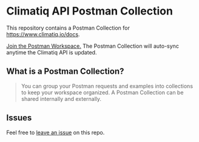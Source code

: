 # Climatiq API Postman Collection

This repository contains a Postman Collection for <https://www.climatiq.io/docs>.

[Join the Postman Workspace.](https://www.postman.com/fern-api/workspace/fern-climatiq) The Postman Collection will auto-sync anytime the Climatiq API is updated.

## What is a Postman Collection?

> You can group your Postman requests and examples into collections to keep your workspace organized. A Postman Collection can be shared internally and externally.

## Issues

Feel free to [leave an issue](https://github.com/fern-climatiq/climatiq-postman) on this repo. 
